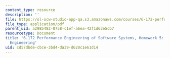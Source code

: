 ```yaml
---
content_type: resource
description: ''
file: https://ol-ocw-studio-app-qa.s3.amazonaws.com/courses/6-172-performance-engineering-of-software-systems-fall-2018/cd57dbdecbce3bd4da39d620c1e61d14_MIT6_172F18hw5.pdf
file_type: application/pdf
parent_uid: a2985482-0758-c1ef-a6ea-42f1d63e5cb7
resourcetype: Document
title: '6.172 Performance Engineering of Software Systems, Homework 5: Theory of Performance
  Engineering'
uid: cd57dbde-cbce-3bd4-da39-d620c1e61d14
---
```

